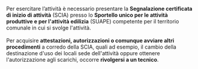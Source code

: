 Per esercitare l’attività è necessario presentare la **Segnalazione certificata di inizio di attività** (SCIA) presso lo **Sportello unico per le attività produttive e per l'attività edilizia** (SUAPE) competente per il territorio comunale in cui si svolge l'attività.
<br><br>
Per acquisire **attestazioni, autorizzazioni o comunque avviare altri procedimenti** a corredo della SCIA, quali ad esempio, il cambio della destinazione d'uso dei locali sede dell'attività oppure ottenere l'autorizzazione agli scarichi, occorre **rivolgersi a un tecnico**.
